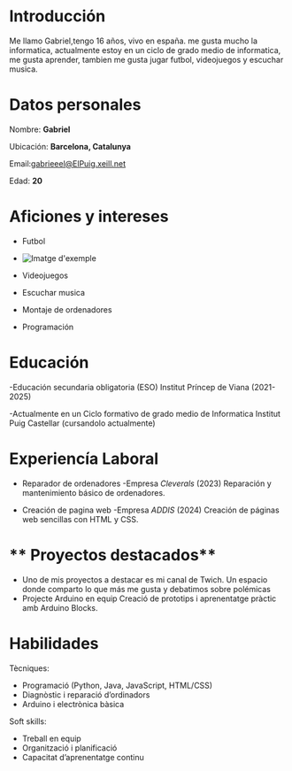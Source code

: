 # Introducción
Me llamo Gabriel,tengo 16 años, vivo en españa. me gusta mucho la informatica, actualmente estoy en un ciclo de grado medio de informatica, me gusta aprender, tambien me gusta jugar futbol, videojuegos y escuchar musica.

# **Datos personales**

Nombre: **Gabriel**

Ubicación: **Barcelona, Catalunya**

Email:gabrieeel@ElPuig.xeill.net

Edad: **20**

# **Aficiones y intereses**
- Futbol
- ![Imatge d'exemple](https://www.bing.com/images/search?)
- Videojuegos

- Escuchar musica

- Montaje de ordenadores

- Programación

# **Educación**
-Educación secundaria obligatoria (ESO)
Institut Príncep de Viana (2021-2025)

-Actualmente en un Ciclo formativo de grado medio de Informatica
Institut Puig Castellar (cursandolo actualmente)

# **Experiencía Laboral**
 - Reparador de ordenadores
   -Empresa *Cleverals* (2023)
 Reparación y mantenimiento básico de ordenadores.
 
 - Creación de pagina web
   -Empresa *ADDIS* (2024)
   Creación de páginas web sencillas con HTML y CSS.

# ** Proyectos destacados**
- Uno de mis proyectos a destacar es mi canal de Twich.
  Un espacio donde comparto lo que más me gusta y debatimos sobre polémicas
- Projecte Arduino en equip
Creació de prototips i aprenentatge pràctic amb Arduino Blocks.

# **Habilidades**
Tècniques:
- Programació (Python, Java, JavaScript, HTML/CSS)
- Diagnòstic i reparació d’ordinadors
- Arduino i electrònica bàsica

Soft skills:
- Treball en equip
- Organització i planificació
- Capacitat d’aprenentatge continu
